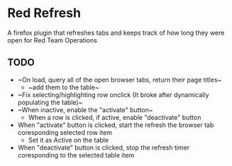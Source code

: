 # Red Refresh
A firefox plugin that refreshes tabs and keeps track of how long they were open for Red Team Operations

## TODO
* ~On load, query all of the open browser tabs, return their page titles~
  * ~add them to the table~
* ~Fix selecting/highlighting row onclick (It broke after dynamically populating the table)~
* ~When inactive, enable the "activate" button~
  * When a row is clicked, if active, enable "deactivate" button
* When "activate" button is clicked, start the refresh the browser tab coresponding selected row item 
  * Set it as Active on the table
* When "deactivate" button is clicked, stop the refresh timer coresponding to the selected table item
